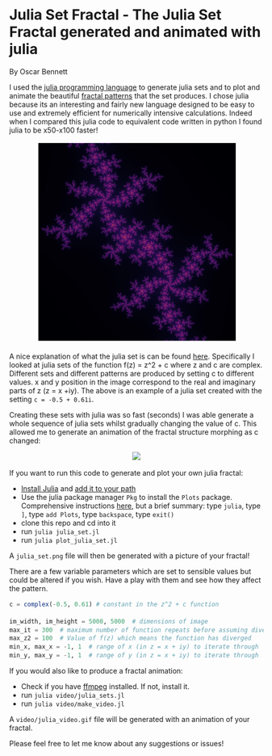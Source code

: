 # Julia Set Fractal - The Julia Set Fractal generated and animated with julia

By Oscar Bennett

I used the [julia programming language](https://julialang.org) to generate julia sets and to plot and animate the beautiful [fractal patterns](https://en.wikipedia.org/wiki/Fractal) that the set produces. I chose julia because its an interesting and fairly new language designed to be easy to use and extremely efficient for numerically intensive calculations. Indeed when I compared this julia code to equivalent code written in python I found julia to be x50-x100 faster!

<p align="center"><img src="./resources/julia_set_example.png" width="400"></p>

A nice explanation of what the julia set is can be found [here](https://www.karlsims.com/julia.html). Specifically I looked at julia sets of the function f(z) = z^2 + c where z and c are complex. Different sets and different patterns are produced by setting c to different values. x and y position in the image correspond to the real and imaginary parts of z (z = x +iy). The above is an example of a julia set created with the setting `c = -0.5 + 0.61i`.

Creating these sets with julia was so fast (seconds) I was able generate a whole sequence of julia sets whilst gradually changing the value of c. This allowed me to generate an animation of the fractal structure morphing as c changed:

<p align="center"><img src="./resources/julia_video.gif" width="400"></p>

If you want to run this code to generate and plot your own julia fractal:
- [Install Julia](https://julialang.org/downloads/) and [add it to your path](https://en.wikibooks.org/wiki/Introducing_Julia/Getting_started)
- Use the julia package manager `Pkg` to install the `Plots` package. Comprehensive instructions [here](https://docs.julialang.org/en/v1/stdlib/Pkg/index.html), but a brief summary: type `julia`, type `]`, type `add Plots`, type `backspace`, type `exit()`
- clone this repo and cd into it
- run `julia julia_set.jl`
- run `julia plot_julia_set.jl`

A `julia_set.png` file will then be generated with a picture of your fractal!

There are a few variable parameters which are set to sensible values but could be altered if you wish. Have a play with them and see how they affect the pattern.
```julia
c = complex(-0.5, 0.61) # constant in the z^2 + c function

im_width, im_height = 5000, 5000  # dimensions of image
max_it = 300  # maximum number of function repeats before assuming divergence does not happen
max_z2 = 100  # Value of f(z) which means the function has diverged
min_x, max_x = -1, 1  # range of x (in z = x + iy) to iterate through
min_y, max_y = -1, 1  # range of y (in z = x + iy) to iterate through
```

If you would also like to produce a fractal animation:
- Check if you have [ffmpeg](https://www.ffmpeg.org) installed. If not, install it.
- run `julia video/julia_sets.jl`
- run `julia video/make_video.jl`

A `video/julia_video.gif` file will be generated with an animation of your fractal.

Please feel free to let me know about any suggestions or issues!
